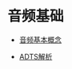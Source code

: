 # 音频基础

- [音频基本概念](https://github.com/believeszw/CS-Notes/blob/master/notes/流媒体/音频基础/音频基本概念.md)

- [ADTS解析](https://github.com/believeszw/CS-Notes/blob/master/notes/流媒体/音频基础/ADTS解析.md)
